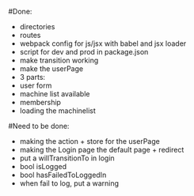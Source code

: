 #Done:

- directories
- routes
- webpack config for js/jsx with babel and jsx loader
- script for dev and prod in package.json
- make transition working
- make the userPage
 - 3 parts: 
  - user form
  - machine list available
  - membership
 - loading the machinelist 

#Need to be done:

- making the action + store for the userPage
- making the Login page the default page + redirect
- put a willTransitionTo in login
 - bool isLogged
 - bool hasFailedToLoggedIn
 - when fail to log, put a warning
